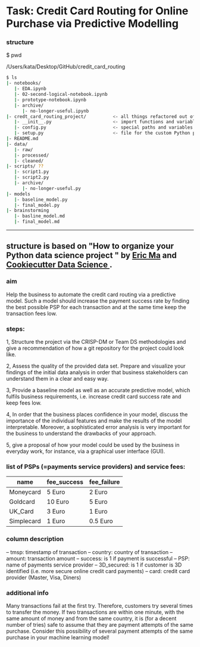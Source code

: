 
 # Task: Credit Card Routing for Online Purchase via Predictive Modelling

### structure

$ pwd

/Users/kata/Desktop/GitHub/credit_card_routing


```bash
$ ls
|- notebooks/
   |- EDA.ipynb
   |- 02-second-logical-notebook.ipynb
   |- prototype-notebook.ipynb
   |- archive/  
      |- no-longer-useful.ipynb
|- credt_card_routing_project/          <- all things refactored out of notebooks
   |- __init__.py                       <- import functions and variables into our notebooks and scripts 
   |- config.py                         <- special paths and variables used across the project
   |- setup.py                          <- file for the custom Python package (called credt_card_routing_project)
|- README.md
|- data/
   |- raw/
   |- processed/
   |- cleaned/
|- scripts/ ??
   |- script1.py
   |- script2.py
   |- archive/
      |- no-longer-useful.py
|- models
   |- baseline_model.py
   |- final_model.py
|- brainstorming
   |- basline_model.md
   |- final_model.md

```

---
structure is based on "How to organize your Python data science project
" by [Eric Ma](https://gist.github.com/ericmjl/27e50331f24db3e8f957d1fe7bbbe510#file-ds-project-organization-md) and [Cookiecutter Data Science
](http://drivendata.github.io/cookiecutter-data-science/).
---

 ### aim
 Help the business to automate the credit card routing via a predictive model. Such a model should increase the payment success rate by finding the best possible PSP for each transaction and at the same time keep the transaction fees low.

 ### steps:
 1, Structure the project via the CRISP-DM or Team DS methodologies and give a recommendation of how a git repository for the project could look like.
 
 2, Assess the quality of the provided data set. Prepare and visualize your findings of the initial data analysis in order that business stakeholders can understand them in a clear and easy way.
 
 3, Provide a baseline model as well as an accurate predictive model, which fulfils business requirements, i.e. increase credit card success rate and keep fees low.
 
 4, In order that the business places confidence in your model, discuss the importance of the individual features and make the results of the model interpretable. Moreover, a sophisticated error analysis is very important for the business to understand the drawbacks of your approach.
 
 5, give a proposal of how your model could be used by the business in everyday work, for instance, via a graphical user interface (GUI).



 ### list of PSPs (=payments service providers) and service fees:

 | name      | fee_success | fee_failure |
 |-----------|-------------|-------------|
 | Moneycard | 5 Euro      | 2 Euro      |
 | Goldcard  | 10 Euro     | 5 Euro      |
 | UK_Card   | 3 Euro      | 1 Euro      |
 | Simplecard| 1 Euro      | 0.5 Euro    |



### column description
 – tmsp: timestamp of transaction
 – country: country of transaction
 – amount: transaction amount
 – success: is 1 if payment is successful
 – PSP: name of payments service provider
 – 3D_secured: is 1 if customer is 3D identified (i.e. more secure online credit card payments)
 – card: credit card provider (Master, Visa, Diners)


 ### additional info
 Many transactions fail at the first try. Therefore, customers try several times to transfer the money. If two transactions are within one minute, with the same amount of money and from the same country, it is (for a decent number of tries) safe to assume that they are payment attempts of the same purchase. Consider this possibility of several payment attempts of the same purchase in your machine learning model!
